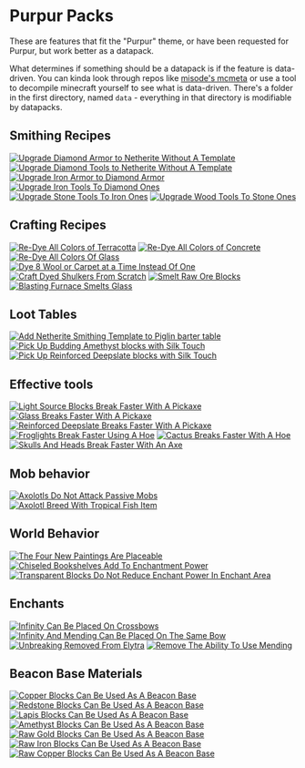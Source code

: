# Purpur Packs
These are features that fit the "Purpur" theme, or have been requested for Purpur, but work better as a datapack.

What determines if something should be a datapack is if the feature is data-driven. You can kinda look through repos like [misode's mcmeta](https://github.com/misode/mcmeta/tree/summary) or use a tool to decompile minecraft yourself to see what is data-driven. 
There's a folder in the first directory, named `data` - everything in that directory is modifiable by datapacks.

## Smithing Recipes
[![](assets/modrinth_logos/armor-upgrade-diamond-to-netherite-no-template.png "Upgrade Diamond Armor to Netherite Without A Template")](https://modrinth.com/datapack/purpurpacks-no-template-netherite-armor-upgrades)
[![](assets/modrinth_logos/tool-upgrade-diamond-to-netherite-no-template.png "Upgrade Diamond Tools to Netherite Without A Template")](https://modrinth.com/datapack/purpurpacks-no-template-netherite-tool-upgrades/versions)
[![](assets/modrinth_logos/armor-upgrade-iron-to-diamond.png "Upgrade Iron Armor to Diamond Armor")](https://modrinth.com/datapack/purpurpacks-iron-to-diamond-armor-upgrades/versions)
[![](assets/modrinth_logos/tool-upgrade-iron-to-diamond.png "Upgrade Iron Tools To Diamond Ones")](https://modrinth.com/datapack/purpurpacks-iron-to-diamond-tools-upgrades/versions)
[![](assets/modrinth_logos/tool-upgrade-stone-to-iron.png "Upgrade Stone Tools To Iron Ones")](https://modrinth.com/datapack/purpurpacks-stone-to-iron-tools-upgrades/versions)
[![](assets/modrinth_logos/tool-upgrade-wood-to-stone.png "Upgrade Wood Tools To Stone Ones")](https://modrinth.com/datapack/purpurpacks-wooden-to-stone-tools-upgrades/versions)

## Crafting Recipes
[![](assets/modrinth_logos/redye-terracotta.png "Re-Dye All Colors of Terracotta")](https://modrinth.com/datapack/purpurpacks-re-dye-terracotta/versions)
[![](assets/modrinth_logos/redye-concrete-powder.png "Re-Dye All Colors of Concrete")](https://modrinth.com/datapack/purpurpacks-re-dye-concrete-powder/versions)
[![](assets/modrinth_logos/redye-glass.png "Re-Dye All Colors Of Glass")](https://modrinth.com/datapack/purpurpacks-re-dye-glass/versions)
[![](assets/modrinth_logos/redye-wool-more-output.png "Dye 8 Wool or Carpet at a Time Instead Of One")](https://modrinth.com/datapack/purpurpacks-more-dyed-wool-and-carpet/versions)
[![](assets/modrinth_logos/shulker-box-dyed.png "Craft Dyed Shulkers From Scratch")](https://modrinth.com/datapack/purpurpacks-one-step-dyed-shulker-boxes/versions)
[![](assets/modrinth_logos/smelt-raw-ore-blocks.png "Smelt Raw Ore Blocks")](https://modrinth.com/datapack/purpurpack-smelt-raw-ore-blocks)
[![](assets/modrinth_logos/blast-furnace-smelting-sand.png "Blasting Furnace Smelts Glass")](https://modrinth.com/datapack/purpurpack-blasting-smelts-glass)
## Loot Tables
[![](assets/modrinth_logos/netherite-smithing-templates-from-bartering.png "Add Netherite Smithing Template to Piglin barter table")](https://modrinth.com/datapack/purpurpacks-rebalanced-piglin-bartering/versions)
[![](assets/modrinth_logos/silk-touch-budding-amethyst.png "Pick Up Budding Amethyst blocks with Silk Touch")](https://modrinth.com/datapack/purpurpacks-silk-touch-budding-amethyst/versions)
[![](assets/modrinth_logos/silk-touch-reinforced-deepslate.png "Pick Up Reinforced Deepslate blocks with Silk Touch")](https://modrinth.com/datapack/purpurpacks-silk-touch-reinforced-deepslate/versions)

## Effective tools
[![](assets/modrinth_logos/light-source-blocks-pickaxe-effective.png "Light Source Blocks Break Faster With A Pickaxe")](https://modrinth.com/datapack/purpurpacks-pickaxe-effective-light-source-blocks/versions)
[![](assets/modrinth_logos/glass-pickaxe-effective.png "Glass Breaks Faster With A Pickaxe")](https://modrinth.com/datapack/purpurpacks-pickaxe-effective-glass/versions)
[![](assets/modrinth_logos/reinforced-deepslate-pickaxe-effective.png "Reinforced Deepslate Breaks Faster With A Pickaxe")](https://modrinth.com/datapack/purpurpacks-pickaxe-effective-reinforced-deepslate/versions)
[![](assets/modrinth_logos/froglights-hoe-effective.png "Froglights Break Faster Using A Hoe")](https://modrinth.com/datapack/purpurpacks-hoe-effective-froglights/versions)
[![](assets/modrinth_logos/cactus-hoe-effective.png "Cactus Breaks Faster With A Hoe")](https://modrinth.com/datapack/purpurpacks-hoe-effective-cactus/versions)
[![](assets/modrinth_logos/skulls-axe-effective.png "Skulls And Heads Break Faster With An Axe")](https://modrinth.com/datapack/purpurpacks-axe-effective-skulls/versions)

## Mob behavior
[![](assets/modrinth_logos/axolotls-ignore-passives.png "Axolotls Do Not Attack Passive Mobs")](https://modrinth.com/datapack/purpurpack-axolotls-ignore-passives/versions)
[![](assets/modrinth_logos/breed_axolotl_with_tropical_fish.png "Axolotl Breed With Tropical Fish Item")](https://modrinth.com/datapack/purpurpack-breed-axolotl-with-tropical-fish-item)

## World Behavior
[![](assets/modrinth_logos/new-paintings-placeable.png "The Four New Paintings Are Placeable")](https://modrinth.com/datapack/purpurpacks-placeable-new-paintings/versions)
[![](assets/modrinth_logos/chiseled-bookselves-enchant-power.png "Chiseled Bookshelves Add To Enchantment Power")](https://modrinth.com/datapack/purpurpacks-chiseled-bookshelves-add-enchantment-power/versions)
[![](assets/modrinth_logos/transparent-blocks-in-enchant-area.png "Transparent Blocks Do Not Reduce Enchant Power In Enchant Area")](https://modrinth.com/datapack/purpurpacks-transparent-blocks-in-enchant-area/versions)

## Enchants
[![](assets/modrinth_logos/infinity-crossbow.png "Infinity Can Be Placed On Crossbows")](https://modrinth.com/datapack/purpurpacks-infinity-on-crossbows/versions)
[![](assets/modrinth_logos/infinity-mending.png "Infinity And Mending Can Be Placed On The Same Bow")](https://modrinth.com/datapack/purpurpacks-infinity-mending-bows/versions)
[![](assets/modrinth_logos/no-unbreaking-elytra.png "Unbreaking Removed From Elytra")](https://modrinth.com/datapack/purpurpacks-no-unbreaking-on-elytra/versions)
[![](assets/modrinth_logos/remove-mending.png "Remove The Ability To Use Mending")](https://modrinth.com/datapack/purpurpacks-no-mending/versions)
## Beacon Base Materials
[![](assets/modrinth_logos/beacon-bases-copper.png "Copper Blocks Can Be Used As A Beacon Base")](https://modrinth.com/datapack/purpurpacks-copper-block-beacon-base/versions)
[![](assets/modrinth_logos/beacon-base-redstone.png "Redstone Blocks Can Be Used As A Beacon Base")](https://modrinth.com/datapack/purpurpacks-redstone-beacon-base/versions)
[![](assets/modrinth_logos/beacon-base-lapis.png "Lapis Blocks Can Be Used As A Beacon Base")](https://modrinth.com/datapack/purpurpacks-lapis-beacon-base/versions)
[![](assets/modrinth_logos/beacon-base-amethyst.png "Amethyst Blocks Can Be Used As A Beacon Base")](https://modrinth.com/datapack/purpurpacks-amethyst-beacon-base/versions)
[![](assets/modrinth_logos/beacon-base-raw-gold.png "Raw Gold Blocks Can Be Used As A Beacon Base")](https://modrinth.com/datapack/purpurpacks-raw-gold-beacon-base/versions)
[![](assets/modrinth_logos/beacon-base-raw-iron.png "Raw Iron Blocks Can Be Used As A Beacon Base")](https://modrinth.com/datapack/purpurpacks-raw-iron-block-beacon-base/versions)
[![](assets/modrinth_logos/beacon-base-raw-copper.png "Raw Copper Blocks Can Be Used As A Beacon Base")](https://modrinth.com/datapack/purpurpacks-raw-copper-beacon-base/versions)
